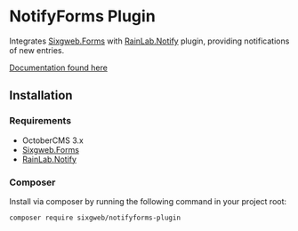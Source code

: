 # NotifyForms Plugin

Integrates [Sixgweb.Forms](https://www.octobercms.com/plugins/sixgweb-forms) with [RainLab.Notify](https://octobercms.com/plugin/rainlab-notify) plugin, providing notifications of new entries.

[Documentation found here](https://sixgweb.github.io/oc-plugin-documentation/notifyforms/)

## Installation

### Requirements
- OctoberCMS 3.x
- [Sixgweb.Forms](https://octobercms.com/plugin/sixgweb-forms)
- [RainLab.Notify](https://octobercms.com/plugin/rainlab-notify)

### Composer 

Install via composer by running the following command in your project root:
```
composer require sixgweb/notifyforms-plugin
```
